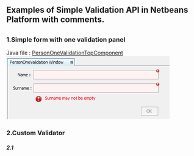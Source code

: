 
<h2>Examples of Simple Validation API in Netbeans Platform with comments.<h2>
<h3>1.Simple form with one validation panel</h3>
Java file : <a href="https://github.com/piotrpaw/NetbeansValidation/blob/master/ValidationExamples/src/main/java/com/pwl/validationexamples/PersonOneValidationTopComponent.java">PersonOneValidationTopComponent</a></br>
<img src="ValidationExamples/pic/SimpleValidationApi-1.1.png">
<h3>2.Custom Validator</h3>
<h5>2.1
